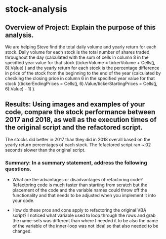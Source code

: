 # stock-analysis

## Overview of Project: Explain the purpose of this analysis.
We are helping Steve find the total daily volume and yearly return for each stock. Daily volume for each stock is the total number of shares traded throughout the day (calculated with the sum of cells in column 8 in the specified year value for that stock (tickerVolume = tickerVolume + Cells(j, 8).Value) ) and the yearly return for each stock is the percentage difference in price of the stock from the beginning to the end of the year (calculated by checking the closing price in column 6 in the specified year value for that stock ((tickerEndingPrices = Cells(j, 6).Value/tickerStartingPrices = Cells(j, 6).Value) - 1) ). 

## Results: Using images and examples of your code, compare the stock performance between 2017 and 2018, as well as the execution times of the original script and the refactored script.
The stocks did better in 2017 than they did in 2018 overall based on the yearly return percentages of each stock. The fefactored script ran ~.02 seconds slower than the original script.

### Summary: In a summary statement, address the following questions.
- What are the advantages or disadvantages of refactoring code?
Refactoring code is much faster than starting from scratch but the placement of the code and the variable names could throw off the functionality and that needs to be adjusted when you implement it into your code.

- How do these pros and cons apply to refactoring the original VBA script?
I noticed what variable used to loop through the rows and grab the name-sets was different than where I needed it to be also the name of the variable of the inner-loop was not ideal so that also needed to be changed.
